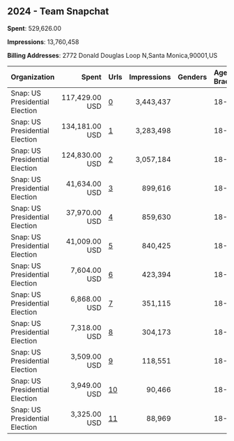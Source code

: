 ## 2024 - Team Snapchat 
**Spent**: 529,626.00

**Impressions**: 13,760,458

**Billing Addresses**: 2772 Donald Douglas Loop N,Santa Monica,90001,US

|Organization|Spent|Urls|Impressions|Genders|Age Brackets|Country Codes|
|:---|---:|:---|---:|:---|:---|:---|
|Snap: US Presidential Election|117,429.00 USD|[0](https://www.snap.com/political-ads/asset/e774e99c8005a57399328f8f19f38735a1d79ae0691e4b24d0352b65b1c3a5c2?mediaType=mp4)|3,443,437||18-35|united states|
|Snap: US Presidential Election|134,181.00 USD|[1](https://www.snap.com/political-ads/asset/e774e99c8005a57399328f8f19f38735a1d79ae0691e4b24d0352b65b1c3a5c2?mediaType=mp4)|3,283,498||18-35|united states|
|Snap: US Presidential Election|124,830.00 USD|[2](https://www.snap.com/political-ads/asset/e774e99c8005a57399328f8f19f38735a1d79ae0691e4b24d0352b65b1c3a5c2?mediaType=mp4)|3,057,184||18-35|united states|
|Snap: US Presidential Election|41,634.00 USD|[3](https://www.snap.com/political-ads/asset/053af9235101fafbe4500d48f99ab7efb6befce8135a9c2612d52887accf6aba?mediaType=mp4)|899,616||18-35|united states|
|Snap: US Presidential Election|37,970.00 USD|[4](https://www.snap.com/political-ads/asset/053af9235101fafbe4500d48f99ab7efb6befce8135a9c2612d52887accf6aba?mediaType=mp4)|859,630||18-35|united states|
|Snap: US Presidential Election|41,009.00 USD|[5](https://www.snap.com/political-ads/asset/053af9235101fafbe4500d48f99ab7efb6befce8135a9c2612d52887accf6aba?mediaType=mp4)|840,425||18-35|united states|
|Snap: US Presidential Election|7,604.00 USD|[6](https://www.snap.com/political-ads/asset/b60ff26e81a7591bc5a01f69987ab742cd70994b75f57f86bef3ded475e76619?mediaType=mp4)|423,394||18-35|united states|
|Snap: US Presidential Election|6,868.00 USD|[7](https://www.snap.com/political-ads/asset/b60ff26e81a7591bc5a01f69987ab742cd70994b75f57f86bef3ded475e76619?mediaType=mp4)|351,115||18-35|united states|
|Snap: US Presidential Election|7,318.00 USD|[8](https://www.snap.com/political-ads/asset/b60ff26e81a7591bc5a01f69987ab742cd70994b75f57f86bef3ded475e76619?mediaType=mp4)|304,173||18-35|united states|
|Snap: US Presidential Election|3,509.00 USD|[9](https://www.snap.com/political-ads/asset/57def2fc88355ea8cd3a49a77e5367be29609ed4aeb7dfcb6c6aa73b3c6aed8b?mediaType=mp4)|118,551||18-35|united states|
|Snap: US Presidential Election|3,949.00 USD|[10](https://www.snap.com/political-ads/asset/57def2fc88355ea8cd3a49a77e5367be29609ed4aeb7dfcb6c6aa73b3c6aed8b?mediaType=mp4)|90,466||18-35|united states|
|Snap: US Presidential Election|3,325.00 USD|[11](https://www.snap.com/political-ads/asset/57def2fc88355ea8cd3a49a77e5367be29609ed4aeb7dfcb6c6aa73b3c6aed8b?mediaType=mp4)|88,969||18-35|united states|
